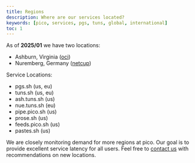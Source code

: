 ```yaml
---
title: Regions
description: Where are our services located?
keywords: [pico, services, pgs, tuns, global, international]
toc: 1
---
```


As of **2025/01** we have two locations:

- Ashburn, Virginia ([oci](https://cloud.oracle.com))
- Nuremberg, Germany ([netcup](https://www.netcup.com))

Service Locations:

- pgs.sh (us, eu)
- tuns.sh (us, eu)
- ash.tuns.sh (us)
- nue.tuns.sh (eu)
- pipe.pico.sh (us)
- prose.sh (us)
- feeds.pico.sh (us)
- pastes.sh (us)

We are closely monitoring demand for more regions at pico. Our goal is to
provide excellent service latency for all users. Feel free to
[contact us](/contact) with recommendations on new locations.
